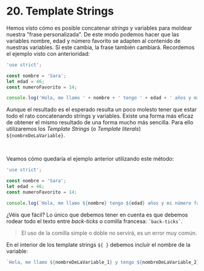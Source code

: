 
# 20. Template Strings

Hemos visto cómo es posible concatenar *strings* y variables para moldear nuestra "frase personalizada". De este modo podemos hacer que las variables nombre, edad y número favorito se adapten al contenido de nuestras variables. Si este cambia, la frase también cambiará. Recordemos el ejemplo visto con anterioridad:

```javascript
'use strict';

const nombre = 'Sara';
let edad = 46;
const numeroFavorito = 14;

console.log('Hola, me llamo ' + nombre + ' tengo ' + edad + ' años y mi número favorito es el ' + numeroFavorito + '.');
```

Aunque el resultado es el esperado resulta un poco molesto tener que estar todo el rato concatenando strings y variables. Existe una forma más eficaz de obtener el mismo resultado de una forma mucho más sencilla. Para ello utilizaremos los *Template Strings* (o *Template literals*) `${nombreDeLaVariable}`. 

&nbsp;

Veamos cómo quedaría el ejemplo anterior utilizando este método:

```javascript
'use strict';

const nombre = 'Sara';
let edad = 46;
const numeroFavorito = 14;

console.log(`Hola, me llamo ${nombre} tengo ${edad} años y mi número favorito es el ${numeroFavorito}.`);
```

¿Véis que fácil? Lo único que debemos tener en cuenta es que debemos rodear todo el texto entre *back-ticks* o comilla francesa: `` `back-ticks` ``.  


> El uso de la comilla simple o doble no servirá, es un error muy común.

En el interior de los template strings `${ }` debemos incluír el nombre de la variable:

```javascript
`Hola, me llamo ${nombreDeLaVariable_1} y tengo ${nombreDeLaVariable_2} años.`;
```

